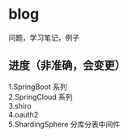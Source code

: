 # blog
问题，学习笔记，例子

## 进度（非准确，会变更）
1.SpringBoot 系列  
2.SpringCloud 系列  
3.shiro  
4.oauth2  
5.ShardingSphere 分库分表中间件
